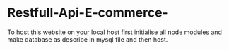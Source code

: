 # Restfull-Api-E-commerce-
To host this website on your local host first initialise all node modules and make database as describe in mysql file and then host.
